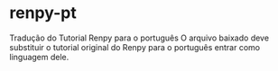 # renpy-pt
Tradução do Tutorial Renpy para o português
O arquivo baixado deve substituir o tutorial original do Renpy para o português entrar como linguagem dele.
